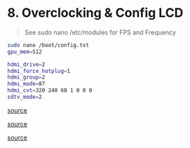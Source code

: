# 8. Overclocking & Config LCD

> See sudo nano /etc/modules for FPS and Frequency

```bash
sudo nano /boot/config.txt
gpu_mem=512

hdmi_drive=2
hdmi_force_hotplug=1
hdmi_group=2
hdmi_mode=87
hdmi_cvt=320 240 60 1 0 0 0
sdtv_mode=2
```

[source](https://github.com/notro/fbtft/wiki/Performance#mz61581-pi-ext)

[source](http://elinux.org/RPiconfig#Video_mode_options)

[source](https://plomteuxkevin.wordpress.com/2013/02/24/configuration-avancee-du-raspberry/)
